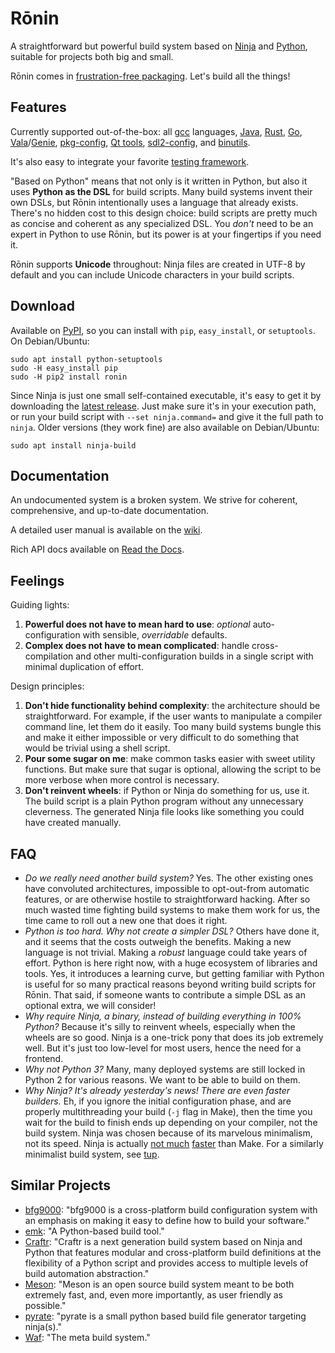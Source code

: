 Rōnin
=====

A straightforward but powerful build system based on [Ninja](https://ninja-build.org/) and
[Python](https://www.python.org/), suitable for projects both big and small.

Rōnin comes in [frustration-free packaging](https://en.wikipedia.org/wiki/Wrap_rage). Let's build
all the things!

Features
--------

Currently supported out-of-the-box:
all [gcc](https://gcc.gnu.org/) languages,
[Java](https://www.oracle.com/java/),
[Rust](https://www.rust-lang.org/),
[Go](https://golang.org/),
[Vala](https://wiki.gnome.org/Projects/Vala)/[Genie](https://wiki.gnome.org/Projects/Genie),
[pkg-config](https://www.freedesktop.org/wiki/Software/pkg-config/),
[Qt tools](https://www.qt.io/),
[sdl2-config](https://wiki.libsdl.org/Installation), and
[binutils](https://sourceware.org/binutils/docs/binutils/).

It's also easy to integrate your favorite
[testing framework](https://github.com/tliron/ronin/wiki/Testing%20and%20Running).

"Based on Python" means that not only is it written in Python, but also it uses
**Python as the DSL** for build scripts. Many build systems invent their own DSLs, but Rōnin
intentionally uses a language that already exists. There's no hidden cost to this design choice:
build scripts are pretty much as concise and coherent as any specialized DSL. You _don't_ need to be
an expert in Python to use Rōnin, but its power is at your fingertips if you need it.

Rōnin supports **Unicode** throughout: Ninja files are created in UTF-8 by default and you can
include Unicode characters in your build scripts.

Download
--------

Available on [PyPI](https://pypi.python.org/pypi/ronin), so you can install with `pip`,
`easy_install`, or `setuptools`. On Debian/Ubuntu: 

	sudo apt install python-setuptools
	sudo -H easy_install pip
	sudo -H pip2 install ronin

Since Ninja is just one small self-contained executable, it's easy to get it by downloading the
[latest release](https://github.com/ninja-build/ninja/releases). Just make sure it's in your
execution path, or run your build script with `--set ninja.command=` and give it the full path to
`ninja`. Older versions (they work fine) are also available on Debian/Ubuntu:

	sudo apt install ninja-build 

Documentation
-------------

An undocumented system is a broken system. We strive for coherent, comprehensive, and up-to-date
documentation.

A detailed user manual is available on the [wiki](https://github.com/tliron/ronin/wiki).

Rich API docs available on [Read the Docs](http://ronin.readthedocs.io/en/latest/).

Feelings
-------- 

Guiding lights:

1. **Powerful does not have to mean hard to use**: _optional_ auto-configuration with sensible,
   _overridable_ defaults.
2. **Complex does not have to mean complicated**: handle cross-compilation and other
   multi-configuration builds in a single script with minimal duplication of effort.

Design principles:

1. **Don't hide functionality behind complexity**: the architecture should be straightforward. For
   example, if the user wants to manipulate a compiler command line, let them do it easily. Too many
   build systems bungle this and make it either impossible or very difficult to do something that
   would be trivial using a shell script.
2. **Pour some sugar on me**: make common tasks easier with sweet utility functions. But make sure
   that sugar is optional, allowing the script to be more verbose when more control is necessary. 
3. **Don't reinvent wheels**: if Python or Ninja do something for us, use it. The build script is a
   plain Python program without any unnecessary cleverness. The generated Ninja file looks like
   something you could have created manually.

FAQ
---

* _Do we really need another build system?_ Yes. The other existing ones have convoluted
  architectures, impossible to opt-out-from automatic features, or are otherwise hostile to
  straightforward hacking. After so much wasted time fighting build systems to make them work for
  us, the time came to roll out a new one that does it right.
* _Python is too hard. Why not create a simpler DSL?_ Others have done it, and it seems that the
  costs outweigh the benefits. Making a new language is not trivial. Making a _robust_ language
  could take years of effort. Python is here right now, with a huge ecosystem of libraries and
  tools. Yes, it introduces a learning curve, but getting familiar with Python is useful for so
  many practical reasons beyond writing build scripts for Rōnin. That said, if someone wants to
  contribute a simple DSL as an optional extra, we will consider!
* _Why require Ninja, a binary, instead of building everything in 100% Python?_ Because it's silly
  to reinvent wheels, especially when the wheels are so good. Ninja is a one-trick pony that does
  its job extremely well. But it's just too low-level for most users, hence the need for a frontend.
* _Why not Python 3?_ Many, many deployed systems are still locked in Python 2 for various reasons.
  We want to be able to build on them.
* _Why Ninja? It's already yesterday's news! There are even faster builders._ Eh, if you ignore the
  initial configuration phase, and are properly multithreading your build (`-j` flag in Make), then
  the time you wait for the build to finish ends up depending on your compiler, not the build
  system. Ninja was chosen because of its marvelous minimalism, not its speed. Ninja is actually 
  [not much](http://david.rothlis.net/ninja-benchmark/) 
  [faster](http://hamelot.io/programming/make-vs-ninja-performance-comparison/)
  than Make. For a similarly minimalist build system, see [tup](http://gittup.org/tup/).

Similar Projects
----------------

* [bfg9000](https://github.com/jimporter/bfg9000): "bfg9000 is a cross-platform build configuration
  system with an emphasis on making it easy to define how to build your software."
* [emk](https://github.com/kmackay/emk): "A Python-based build tool."
* [Craftr](https://craftr.net/): "Craftr is a next generation build system based on Ninja and Python
  that features modular and cross-platform build definitions at the flexibility of a Python script
  and provides access to multiple levels of build automation abstraction."
* [Meson](http://mesonbuild.com/): "Meson is an open source build system meant to be both extremely
  fast, and, even more importantly, as user friendly as possible."
* [pyrate](https://github.com/pyrate-build/pyrate-build): "pyrate is a small python based build file
  generator targeting ninja(s)."
* [Waf](https://waf.io/): "The meta build system."
